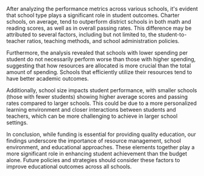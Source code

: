After analyzing the performance metrics across various schools, it's evident that school type plays a significant role in student outcomes. Charter schools, on average, tend to outperform district schools in both math and reading scores, as well as in overall passing rates. This difference may be attributed to several factors, including but not limited to, the student-to-teacher ratios, teaching methods, and school administration policies.

Furthermore, the analysis revealed that schools with lower spending per student do not necessarily perform worse than those with higher spending, suggesting that how resources are allocated is more crucial than the total amount of spending. Schools that efficiently utilize their resources tend to have better academic outcomes.

Additionally, school size impacts student performance, with smaller schools (those with fewer students) showing higher average scores and passing rates compared to larger schools. This could be due to a more personalized learning environment and closer interactions between students and teachers, which can be more challenging to achieve in larger school settings.

In conclusion, while funding is essential for providing quality education, our findings underscore the importance of resource management, school environment, and educational approaches. These elements together play a more significant role in enhancing student achievement than the budget alone. Future policies and strategies should consider these factors to improve educational outcomes across all schools.
